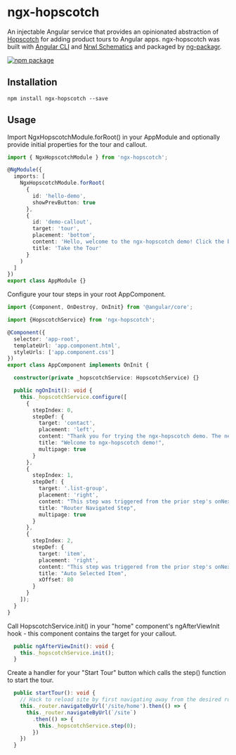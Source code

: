 # ngx-hopscotch

An injectable Angular service that provides an opinionated abstraction of [Hopscotch](https://github.com/linkedin/hopscotch) for adding product 
tours to Angular apps. ngx-hopscotch was built with [Angular CLI](https://github.com/angular/angular-cli) and [Nrwl Schematics](https://github.com/nrwl/nx) 
and packaged by [ng-packagr](https://github.com/dherges/ng-packagr).

[![npm package](https://img.shields.io/npm/v/ngx-hopscotch.svg?style=flat-square)](https://www.npmjs.com/package/ngx-hopscotch)

## Installation

```
npm install ngx-hopscotch --save
```

## Usage

Import NgxHopscotchModule.forRoot() in your AppModule and optionally provide initial properties for the tour and callout.

```typescript
import { NgxHopscotchModule } from 'ngx-hopscotch';

@NgModule({
  imports: [
    NgxHopscotchModule.forRoot(
      {
        id: 'hello-demo',
        showPrevButton: true
      },
      {
        id: 'demo-callout',
        target: 'tour',
        placement: 'bottom',
        content: 'Hello, welcome to the ngx-hopscotch demo! Click the bus icon to start the tour.',
        title: 'Take the Tour'
      }
    )
  ]
})
export class AppModule {}
```

Configure your tour steps in your root AppComponent.

```typescript
import {Component, OnDestroy, OnInit} from '@angular/core';

import {HopscotchService} from 'ngx-hopscotch';

@Component({
  selector: 'app-root',
  templateUrl: 'app.component.html',
  styleUrls: ['app.component.css']
})
export class AppComponent implements OnInit {

  constructor(private _hopscotchService: HopscotchService) {}

  public ngOnInit(): void {
    this._hopscotchService.configure([
      {
        stepIndex: 0,
        stepDef: {
          target: 'contact',
          placement: 'left',
          content: "Thank you for trying the ngx-hopscotch demo. The next step's target doesn't exist yet until you click the Next button.",
          title: "Welcome to ngx-hopscotch demo!",
          multipage: true
        }
      },
      {
        stepIndex: 1,
        stepDef: {
          target: '.list-group',
          placement: 'right',
          content: "This step was triggered from the prior step's onNext callback. The next step's target doesn't exist yet until you click the Next button.",
          title: "Router Navigated Step",
          multipage: true
        }
      },
      {
        stepIndex: 2,
        stepDef: {
          target: 'item',
          placement: 'right',
          content: "This step was triggered from the prior step's onNext callback. This is the last step, but you can click the Back button to return to the previous step.",
          title: "Auto Selected Item",
          xOffset: 80
        }
      }
    ]);
  }
}
```

Call HopscotchService.init() in your "home" component's ngAfterViewInit hook - this component contains the target for your callout.

```typescript
  public ngAfterViewInit(): void {
    this._hopscotchService.init();
  }
```

Create a handler for your "Start Tour" button which calls the step() function to start the tour.

```typescript
  public startTour(): void {
    // Hack to reload site by first navigating away from the desired route.
    this._router.navigateByUrl('/site/home').then(() => {
      this._router.navigateByUrl(`/site`)
        .then(() => {
          this._hopscotchService.step(0);
        })
    })
  }
```


